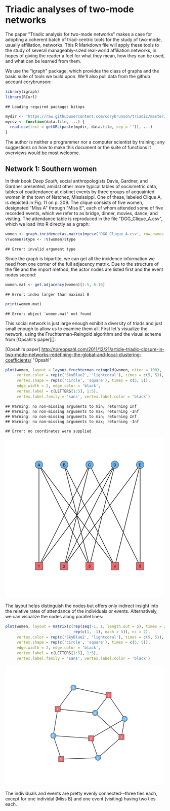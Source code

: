 Triadic analyses of two-mode networks
=====================================

The paper "Triadic analysis for two-mode networks" makes a case for adopting a coherent batch of triad-centric tools for the study of two-mode, usually affiliation, networks. This R Markdown file will apply these tools to the study of several manageably-sized real-world affiliation networks, in hopes of giving the reader a feel for what they mean, how they can be used, and what can be learned from them.

We use the "igraph" package, which provides the class of graphs and the basic suite of tools we build upon. We'll also pull data from the github account corybrunson:


```r
library(igraph)
library(RCurl)
```

```
## Loading required package: bitops
```

```r
mydir <- 'https://raw.githubusercontent.com/corybrunson/triadic/master/data/'
mycsv <- function(data.file, ...) {
  read.csv(text = getURL(paste(mydir, data.file, sep = '')), ...)
}
```


The author is neither a programmer nor a computer scientist by training; any suggestions on how to make this document or the suite of functions it overviews would be most welcome.

## Network 1: Southern women

In their book *Deep South*, social anthropologists Davis, Gardner, and Gardner presented, amidst other more typical tables of sociometric data, tables of coattendance at distinct events by three groups of acquainted women in the town of Natchez, Mississippi. One of these, labeled Clique A, is depicted in Fig. 11 on p. 209. The clique consists of five women, designated "Miss A" through "Miss E", each of whom attended some of five recorded events, which we refer to as bridge, dinner, movies, dance, and visiting. The attendance table is reproduced in the file "DGG\_Clique\_A.csv", which we load into R directly as a graph:



```r
women <- graph.incidence(as.matrix(mycsv('DGG_Clique_A.csv', row.names = 1)))
V(women)$type <- !V(women)$type
```

```
## Error: invalid argument type
```

Since the graph is bipartite, we can get all the incidence information we need from one corner of the full adjacency matrix. Due to the structure of the file and the import method, the actor nodes are listed first and the event nodes second:


```r
women.mat <- get.adjacency(women)[1:5, 6:10]
```

```
## Error: index larger than maximal 0
```

```r
print(women.mat)
```

```
## Error: object 'women.mat' not found
```

This social network is just large enough exhibit a diversity of triads and just small enough to allow us to examine them all. First let's visualize the network, using the Fruchterman-Reingold algorithm and the visual scheme from [Opsahl's paper][]:

[Opsahl's paper] http://toreopsahl.com/2011/12/21/article-triadic-closure-in-two-mode-networks-redefining-the-global-and-local-clustering-coefficients/ "Opsahl"


```r
plot(women, layout = layout.fruchterman.reingold(women, niter = 100),
     vertex.color = rep(c('SkyBlue2', 'lightcoral'), times = c(5, 5)),
     vertex.shape = rep(c('circle', 'square'), times = c(5, 5)),
     edge.width = 2, edge.color = 'black',
     vertex.label = c(LETTERS[1:5], 1:5),
     vertex.label.family = 'sans', vertex.label.color = 'black')
```

```
## Warning: no non-missing arguments to min; returning Inf
## Warning: no non-missing arguments to max; returning -Inf
## Warning: no non-missing arguments to min; returning Inf
## Warning: no non-missing arguments to max; returning -Inf
```

```
## Error: no coordinates were supplied
```

![plot of chunk unnamed-chunk-4](figure/unnamed-chunk-4.png) 

The layout helps distinguish the nodes but offers only indirect insight into the relative rates of attendance of the individuals or events. Alternatively, we can visualize the nodes along parallel lines:


```r
plot(women, layout = matrix(c(rep(seq(-1, 1, length.out = 5), times = 2),
                              rep(c(1, -1), each = 5)), nc = 2),
     vertex.color = rep(c('SkyBlue2', 'lightcoral'), times = c(5, 5)),
     vertex.shape = rep(c('circle', 'square'), times = c(5, 5)),
     edge.width = 2, edge.color = 'black',
     vertex.label = c(LETTERS[1:5], 1:5),
     vertex.label.family = 'sans', vertex.label.color = 'black')
```

![plot of chunk unnamed-chunk-5](figure/unnamed-chunk-5.png) 

The individuals and events are pretty evenly connected--three ties each, except for one individal (Miss B) and one event (visiting) having two ties each.
